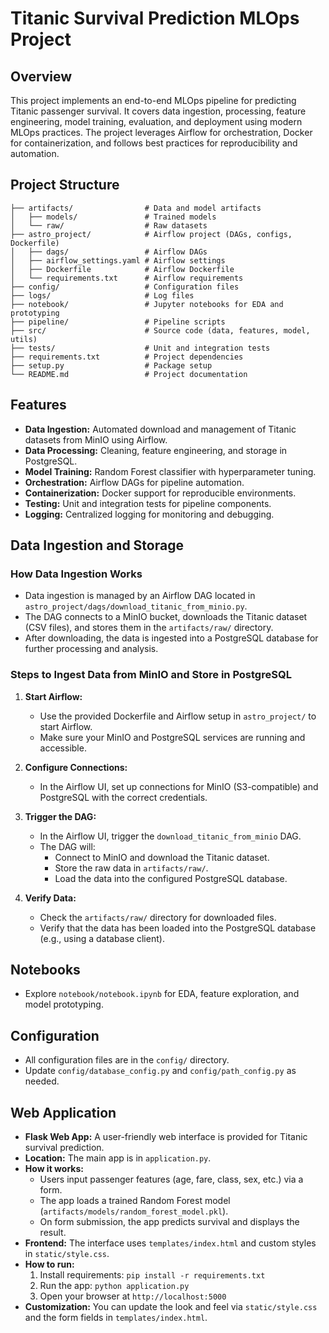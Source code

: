 # Titanic Survival Prediction MLOps Project

## Overview

This project implements an end-to-end MLOps pipeline for predicting Titanic passenger survival. It covers data ingestion, processing, feature engineering, model training, evaluation, and deployment using modern MLOps practices. The project leverages Airflow for orchestration, Docker for containerization, and follows best practices for reproducibility and automation.

## Project Structure

```
├── artifacts/                # Data and model artifacts
│   ├── models/               # Trained models
│   └── raw/                  # Raw datasets
├── astro_project/            # Airflow project (DAGs, configs, Dockerfile)
│   ├── dags/                 # Airflow DAGs
│   ├── airflow_settings.yaml # Airflow settings
│   ├── Dockerfile            # Airflow Dockerfile
│   └── requirements.txt      # Airflow requirements
├── config/                   # Configuration files
├── logs/                     # Log files
├── notebook/                 # Jupyter notebooks for EDA and prototyping
├── pipeline/                 # Pipeline scripts
├── src/                      # Source code (data, features, model, utils)
├── tests/                    # Unit and integration tests
├── requirements.txt          # Project dependencies
├── setup.py                  # Package setup
└── README.md                 # Project documentation
```

## Features

- **Data Ingestion:** Automated download and management of Titanic datasets from MinIO using Airflow.
- **Data Processing:** Cleaning, feature engineering, and storage in PostgreSQL.
- **Model Training:** Random Forest classifier with hyperparameter tuning.
- **Orchestration:** Airflow DAGs for pipeline automation.
- **Containerization:** Docker support for reproducible environments.
- **Testing:** Unit and integration tests for pipeline components.
- **Logging:** Centralized logging for monitoring and debugging.

## Data Ingestion and Storage

### How Data Ingestion Works

- Data ingestion is managed by an Airflow DAG located in `astro_project/dags/download_titanic_from_minio.py`.
- The DAG connects to a MinIO bucket, downloads the Titanic dataset (CSV files), and stores them in the `artifacts/raw/` directory.
- After downloading, the data is ingested into a PostgreSQL database for further processing and analysis.

### Steps to Ingest Data from MinIO and Store in PostgreSQL

1. **Start Airflow:**
   - Use the provided Dockerfile and Airflow setup in `astro_project/` to start Airflow.
   - Make sure your MinIO and PostgreSQL services are running and accessible.

2. **Configure Connections:**
   - In the Airflow UI, set up connections for MinIO (S3-compatible) and PostgreSQL with the correct credentials.

3. **Trigger the DAG:**
   - In the Airflow UI, trigger the `download_titanic_from_minio` DAG.
   - The DAG will:
     - Connect to MinIO and download the Titanic dataset.
     - Store the raw data in `artifacts/raw/`.
     - Load the data into the configured PostgreSQL database.

4. **Verify Data:**
   - Check the `artifacts/raw/` directory for downloaded files.
   - Verify that the data has been loaded into the PostgreSQL database (e.g., using a database client).

## Notebooks

- Explore `notebook/notebook.ipynb` for EDA, feature exploration, and model prototyping.

## Configuration

- All configuration files are in the `config/` directory.
- Update `config/database_config.py` and `config/path_config.py` as needed.

## Web Application

- **Flask Web App:** A user-friendly web interface is provided for Titanic survival prediction.
- **Location:** The main app is in `application.py`.
- **How it works:**
  - Users input passenger features (age, fare, class, sex, etc.) via a form.
  - The app loads a trained Random Forest model (`artifacts/models/random_forest_model.pkl`).
  - On form submission, the app predicts survival and displays the result.
- **Frontend:** The interface uses `templates/index.html` and custom styles in `static/style.css`.
- **How to run:**
  1. Install requirements: `pip install -r requirements.txt`
  2. Run the app: `python application.py`
  3. Open your browser at `http://localhost:5000`
- **Customization:** You can update the look and feel via `static/style.css` and the form fields in `templates/index.html`.
